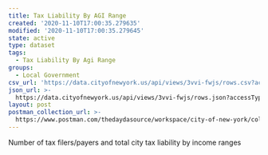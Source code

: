 ```yaml
---
title: Tax Liability By AGI Range
created: '2020-11-10T17:00:35.279635'
modified: '2020-11-10T17:00:35.279645'
state: active
type: dataset
tags:
  - Tax Liability By Agi Range
groups:
  - Local Government
csv_url: 'https://data.cityofnewyork.us/api/views/3vvi-fwjs/rows.csv?accessType=DOWNLOAD'
json_url: >-
  https://data.cityofnewyork.us/api/views/3vvi-fwjs/rows.json?accessType=DOWNLOAD
layout: post
postman_collection_url: >-
  https://www.postman.com/thedaydasource/workspace/city-of-new-york/collection/15909983-3b7edf82-b796-44ff-be43-14c97a9fb8e7
---
```

Number of tax filers/payers and total city tax liability by income ranges
